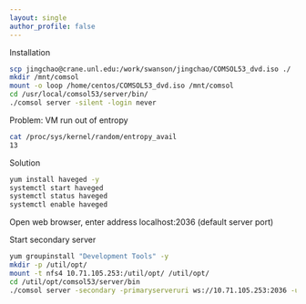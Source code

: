 ```yaml
---
layout: single
author_profile: false
---
```


Installation
```bash
scp jingchao@crane.unl.edu:/work/swanson/jingchao/COMSOL53_dvd.iso ./
mkdir /mnt/comsol
mount -o loop /home/centos/COMSOL53_dvd.iso /mnt/comsol
cd /usr/local/comsol53/server/bin/
./comsol server -silent -login never
```

Problem: VM run out of entropy
```bash
cat /proc/sys/kernel/random/entropy_avail
13
```

Solution
```bash
yum install haveged -y
systemctl start haveged
systemctl status haveged
systemctl enable haveged
```

Open web browser, enter address localhost:2036 (default server port)

Start secondary server
```bash
yum groupinstall "Development Tools" -y
mkdir -p /util/opt/
mount -t nfs4 10.71.105.253:/util/opt/ /util/opt/
cd /util/opt/comsol53/server/bin
./comsol server -secondary -primaryserveruri ws://10.71.105.253:2036 -user comsoladmin -serviceport 2036 &
```

